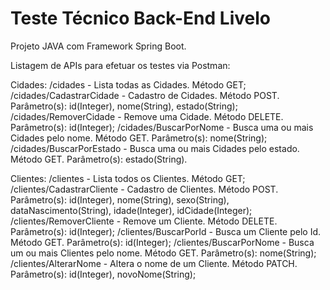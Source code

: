 # Teste Técnico Back-End Livelo

Projeto JAVA com Framework Spring Boot.

Listagem de APIs para efetuar os testes via Postman:

Cidades:
/cidades - Lista todas as Cidades. Método GET;
/cidades/CadastrarCidade - Cadastro de Cidades. Método POST. Parâmetro(s): id(Integer), nome(String), estado(String);
/cidades/RemoverCidade - Remove uma Cidade. Método DELETE. Parâmetro(s): id(Integer);
/cidades/BuscarPorNome - Busca uma ou mais Cidades pelo nome. Método GET. Parâmetro(s): nome(String);
/cidades/BuscarPorEstado - Busca uma ou mais Cidades pelo estado. Método GET. Parâmetro(s): estado(String).

Clientes:
/clientes - Lista todos os Clientes. Método GET;
/clientes/CadastrarCliente - Cadastro de Clientes. Método POST. Parâmetro(s): id(Integer), nome(String), sexo(String), dataNascimento(String), idade(Integer), idCidade(Integer);
/clientes/RemoverCliente - Remove um Cliente. Método DELETE. Parâmetro(s): id(Integer);
/clientes/BuscarPorId - Busca um Cliente pelo Id. Método GET. Parâmetro(s): id(Integer);
/clientes/BuscarPorNome - Busca um ou mais Clientes pelo nome. Método GET. Parâmetro(s): nome(String);
/clientes/AlterarNome - Altera o nome de um Cliente. Método PATCH. Parâmetro(s): id(Integer), novoNome(String);
